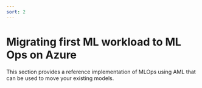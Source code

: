 ```yaml
---
sort: 2
---
```

# Migrating first ML workload to ML Ops on Azure

This section provides a reference implementation of MLOps using AML that can be used to move your existing models.
